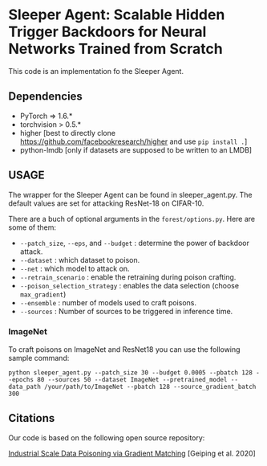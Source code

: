 # Sleeper Agent: Scalable Hidden Trigger Backdoors for Neural Networks Trained from Scratch

This code is an implementation fo the Sleeper Agent. 


## Dependencies

- PyTorch => 1.6.*
- torchvision > 0.5.*
- higher [best to directly clone https://github.com/facebookresearch/higher and use ```pip install .```]
- python-lmdb [only if datasets are supposed to be written to an LMDB]




## USAGE

The wrapper for the Sleeper Agent can be found in sleeper_agent.py. The default values are set for attacking ResNet-18 on CIFAR-10.

There are a buch of optional arguments in the ```forest/options.py```. Here are some of them:

- ```--patch_size```, ```--eps```, and ```--budget``` : determine the power of backdoor attack.
- ```--dataset``` : which dataset to poison.
- ```--net``` : which model to attack on.
- ```--retrain_scenario``` : enable the retraining during poison crafting.
- ```--poison_selection_strategy``` : enables the data selection (choose ```max_gradient```)
- ```--ensemble``` : number of models used to craft poisons.
- ```--sources``` : Number of sources to be triggered in inference time.

### ImageNet 

To craft poisons on ImageNet and ResNet18 you can use the following sample command:

```shell
python sleeper_agent.py --patch_size 30 --budget 0.0005 --pbatch 128 --epochs 80 --sources 50 --dataset ImageNet --pretrained_model --data_path /your/path/to/ImageNet --pbatch 128 --source_gradient_batch 300
```



## Citations


Our code is based on the following open source repository:

[Industrial Scale Data Poisoning via Gradient Matching](https://github.com/JonasGeiping/poisoning-gradient-matching) [Geiping et al. 2020]
